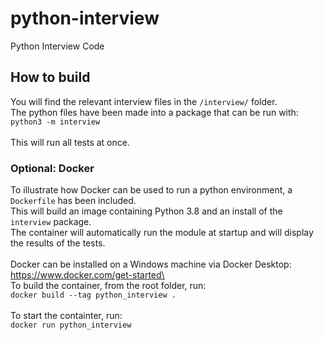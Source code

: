 # python-interview
Python Interview Code

## How to build
You will find the relevant interview files in the `/interview/` folder.\
The python files have been made into a package that can be run with:\
`python3 -m interview`\
\
This will run all tests at once.

### Optional: Docker
To illustrate how Docker can be used to run a python environment, a `Dockerfile` has been included.\
This will build an image containing Python 3.8 and an install of the `interview` package.\
The container will automatically run the module at startup and will display the results of the tests.\
\
Docker can be installed on a Windows machine via Docker Desktop:\
https://www.docker.com/get-started\
\
To build the container, from the root folder, run:\
`docker build --tag python_interview .`\
\
To start the containter, run:\
`docker run python_interview`
